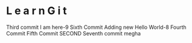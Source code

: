 #   L e a r n G i t 
Third commit
I am here-9
Sixth Commit 
Adding new
Hello World-8
Fourth Commit
Fifth Commit
SECOND
Seventh commit megha
 
